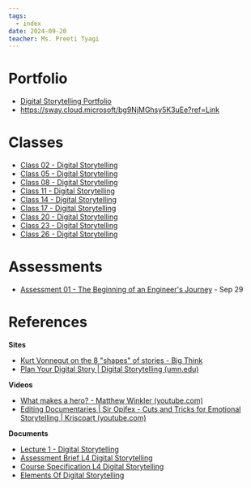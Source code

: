 ```yaml
---
tags:
  - index
date: 2024-09-20
teacher: Ms. Preeti Tyagi
---
```

# Portfolio
- [Digital Storytelling Portfolio](Digital%20Storytelling%20Portfolio.md)
- https://sway.cloud.microsoft/bg9NjMGhsy5K3uEe?ref=Link
# Classes
- [Class 02 - Digital Storytelling](Class%2002%20-%20Digital%20Storytelling.md)
- [Class 05 - Digital Storytelling](Class%2005%20-%20Digital%20Storytelling.md)
- [Class 08 - Digital Storytelling](Class%2008%20-%20Digital%20Storytelling.md)
- [Class 11 - Digital Storytelling](Class%2011%20-%20Digital%20Storytelling.md)
- [Class 14 - Digital Storytelling](Class%2014%20-%20Digital%20Storytelling.md)
- [Class 17 - Digital Storytelling](Class%2017%20-%20Digital%20Storytelling.md)
- [Class 20 - Digital Storytelling](Class%2020%20-%20Digital%20Storytelling.md)
- [Class 23 - Digital Storytelling](Class%2023%20-%20Digital%20Storytelling.md)
- [Class 26 - Digital Storytelling](Class%2026%20-%20Digital%20Storytelling.md)
# Assessments
- [Assessment 01 - The Beginning of an Engineer's Journey](Assessments/Assessment%2001%20-%20The%20Beginning%20of%20an%20Engineer's%20Journey.md) - Sep 29
# References
**Sites**
- [Kurt Vonnegut on the 8 "shapes" of stories - Big Think](https://bigthink.com/high-culture/vonnegut-shapes/#rebelltitem3)
- [Plan Your Digital Story | Digital Storytelling (umn.edu)](https://digitalstory.umn.edu/students/plan)

**Videos**
- [What makes a hero? - Matthew Winkler (youtube.com)](https://www.youtube.com/watch?v=Hhk4N9A0oCA)
- [Editing Documentaries | Sir Opifex - Cuts and Tricks for Emotional Storytelling | Kriscoart (youtube.com)](https://www.youtube.com/watch?v=COFpFGOSJV0)

**Documents**
- [Lecture 1 - Digital Storytelling](Documents/Lecture%201%20-%20Digital%20Storytelling.pptx)
- [Assessment Brief L4 Digital Storytelling](Documents/Assesment%20Brief%20L4%20Digital%20Storytelling.pdf)
- [Course Specification L4 Digital Storytelling](Documents/Course%20Specification%20L4%20Digital%20Storytelling.pdf)
- [Elements Of Digital Storytelling](Documents/Elements%20Of%20Digital%20Storytelling.pptx)